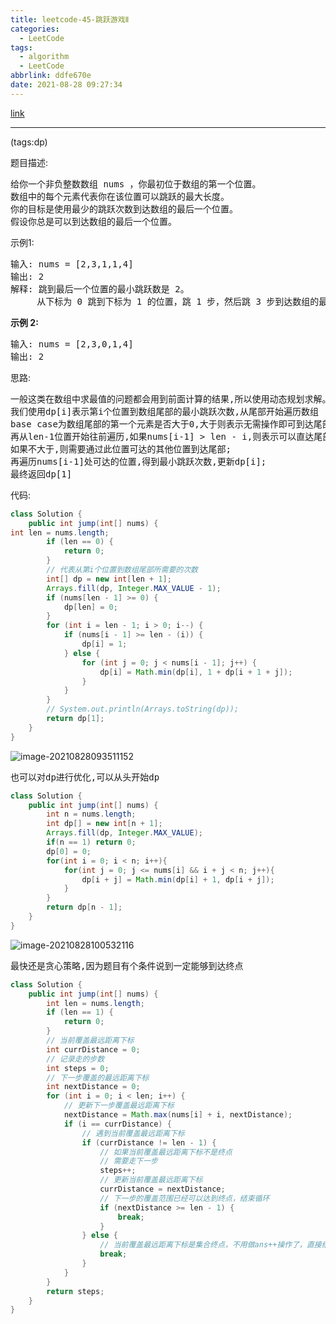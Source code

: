 ```yaml
---
title: leetcode-45-跳跃游戏Ⅱ
categories:
  - LeetCode
tags:
  - algorithm
  - LeetCode
abbrlink: ddfe670e
date: 2021-08-28 09:27:34
---
```


[link](https://leetcode-cn.com/problems/jump-game-ii/)

<hr/>

(tags:dp)

题目描述:

<pre>
给你一个非负整数数组 nums ，你最初位于数组的第一个位置。
数组中的每个元素代表你在该位置可以跳跃的最大长度。
你的目标是使用最少的跳跃次数到达数组的最后一个位置。
假设你总是可以到达数组的最后一个位置。
</pre>

示例1:

<pre>
输入: nums = [2,3,1,1,4]
输出: 2
解释: 跳到最后一个位置的最小跳跃数是 2。
     从下标为 0 跳到下标为 1 的位置，跳 1 步，然后跳 3 步到达数组的最后一个位置。
</pre>

**示例 2:**

<pre>
输入: nums = [2,3,0,1,4]
输出: 2
</pre>

思路:

<pre>
一般这类在数组中求最值的问题都会用到前面计算的结果,所以使用动态规划求解。
我们使用dp[i]表示第i个位置到数组尾部的最小跳跃次数,从尾部开始遍历数组
base case为数组尾部的第一个元素是否大于0,大于则表示无需操作即可到达尾部,dp[len] = 0;
再从len-1位置开始往前遍历,如果nums[i-1] > len - i,则表示可以直达尾部;
如果不大于,则需要通过此位置可达的其他位置到达尾部;
再遍历nums[i-1]处可达的位置,得到最小跳跃次数,更新dp[i];
最终返回dp[1]
</pre>

代码:

```java
class Solution {
    public int jump(int[] nums) {
int len = nums.length;
        if (len == 0) {
            return 0;
        }
        // 代表从第i个位置到数组尾部所需要的次数
        int[] dp = new int[len + 1];
        Arrays.fill(dp, Integer.MAX_VALUE - 1);
        if (nums[len - 1] >= 0) {
            dp[len] = 0;
        }
        for (int i = len - 1; i > 0; i--) {
            if (nums[i - 1] >= len - (i)) {
                dp[i] = 1;
            } else {
                for (int j = 0; j < nums[i - 1]; j++) {
                    dp[i] = Math.min(dp[i], 1 + dp[i + 1 + j]);
                }
            }
        }
        // System.out.println(Arrays.toString(dp));
        return dp[1];
    }
}
```

![image-20210828093511152](https://gitee.com/cao_ziqiang/img/raw/master/20210828093511.png)

<pre>
也可以对dp进行优化,可以从头开始dp
</pre>

```java
class Solution {
    public int jump(int[] nums) {
        int n = nums.length;
        int dp[] = new int[n + 1];
        Arrays.fill(dp, Integer.MAX_VALUE);
        if(n == 1) return 0;
        dp[0] = 0;
        for(int i = 0; i < n; i++){
            for(int j = 0; j <= nums[i] && i + j < n; j++){
                dp[i + j] = Math.min(dp[i] + 1, dp[i + j]);
            }
        }
        return dp[n - 1];
    }
}
```

![image-20210828100532116](https://gitee.com/cao_ziqiang/img/raw/master/20210828100532.png)

<pre>
最快还是贪心策略,因为题目有个条件说到一定能够到达终点
</pre>

```java
class Solution {
    public int jump(int[] nums) {
        int len = nums.length;
        if (len == 1) {
            return 0;
        }
        // 当前覆盖最远距离下标
        int currDistance = 0;
        // 记录走的步数
        int steps = 0;
        // 下一步覆盖的最远距离下标
        int nextDistance = 0;
        for (int i = 0; i < len; i++) {
            // 更新下一步覆盖最远距离下标
            nextDistance = Math.max(nums[i] + i, nextDistance);
            if (i == currDistance) {
                // 遇到当前覆盖最远距离下标
                if (currDistance != len - 1) {
                    // 如果当前覆盖最远距离下标不是终点
                    // 需要走下一步
                    steps++;
                    // 更新当前覆盖最远距离下标
                    currDistance = nextDistance;
                    // 下一步的覆盖范围已经可以达到终点，结束循环
                    if (nextDistance >= len - 1) {
                        break;
                    }
                } else {
                    // 当前覆盖最远距离下标是集合终点，不用做ans++操作了，直接结束
                    break;
                }
            }
        }
        return steps;
    }
}
```

